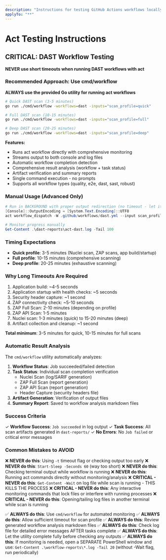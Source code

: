 ```yaml
---
description: "Instructions for testing GitHub Actions workflows locally with act"
applyTo: "**"
---
```

# Act Testing Instructions

## CRITICAL: DAST Workflow Testing

**NEVER use short timeouts when running DAST workflows with act**

### Recommended Approach: Use cmd/workflow

**ALWAYS use the provided Go utility for running act workflows**

```bash
# Quick DAST scan (3-5 minutes)
go run ./cmd/workflow -workflows=dast -inputs="scan_profile=quick"

# Full DAST scan (10-15 minutes)
go run ./cmd/workflow -workflows=dast -inputs="scan_profile=full"

# Deep DAST scan (20-25 minutes)
go run ./cmd/workflow -workflows=dast -inputs="scan_profile=deep"
```

**Features:**
- Runs act workflow directly with comprehensive monitoring
- Streams output to both console and log files
- Automatic workflow completion detection
- Comprehensive result analysis (workflow + task status)
- Artifact verification and summary reports
- Single command execution - no prompts
- Supports all workflow types (quality, e2e, dast, sast, robust)

### Manual Usage (Advanced Only)

```powershell
# Run in BACKGROUND with proper output redirection (no timeout - let it complete)
[Console]::OutputEncoding = [System.Text.Encoding]::UTF8
act workflow_dispatch -W .github/workflows/dast.yml --input scan_profile=quick --artifact-server-path ./dast-reports 2>&1 | Out-File -FilePath .\dast-reports\act-dast.log -Encoding utf8

# Monitor progress manually
Get-Content .\dast-reports\act-dast.log -Tail 100
```

### Timing Expectations

- **Quick profile**: 3-5 minutes (Nuclei scan, ZAP scans, app build/startup)
- **Full profile**: 10-15 minutes (comprehensive scanning)
- **Deep profile**: 20-25 minutes (exhaustive scanning)

### Why Long Timeouts Are Required

1. Application build: ~4-5 seconds
2. Application startup with health checks: ~5 seconds
3. Security header capture: ~1 second
4. ZAP connectivity check: ~5-10 seconds
5. ZAP Full Scan: 2-10 minutes (depending on profile)
6. ZAP API Scan: 1-5 minutes
7. Nuclei scan: 1-3 minutes (quick) to 15-20 minutes (deep)
8. Artifact collection and cleanup: ~1 second

**Total minimum**: 3-5 minutes for quick, 10-15 minutes for full scans

### Automatic Result Analysis

The `cmd/workflow` utility automatically analyzes:

1. **Workflow Status**: Job succeeded/failed detection
2. **Task Status**: Individual scan completion verification
   - Nuclei Scan (log/SARIF generation)
   - ZAP Full Scan (report generation)
   - ZAP API Scan (report generation)
   - Header Capture (security headers file)
3. **Artifact Generation**: Verification of output files
4. **Summary Report**: Saved to workflow analysis markdown files

### Success Criteria

✓ **Workflow Success**: `Job succeeded` in log output
✓ **Task Success**: All scan artifacts generated in `dast-reports/`
✓ **No Errors**: No `Job failed` or critical error messages

### Common Mistakes to AVOID

❌ **NEVER do this**: Using `-t` timeout flag or checking output too early
❌ **NEVER do this**: `Start-Sleep -Seconds 60` (way too short)
❌ **NEVER do this**: Checking terminal output while workflow is running
❌ **NEVER do this**: Running act commands directly without monitoring/analysis
❌ **CRITICAL - NEVER do this**: `Get-Content -Wait` on log file while scan is running - THIS KILLS THE PROCESS
❌ **CRITICAL - NEVER do this**: Any interactive monitoring commands that lock files or interfere with running processes
❌ **CRITICAL - NEVER do this**: Opening/tailing log files in another terminal while scan is running

✅ **ALWAYS do this**: Use `cmd/workflow` for automated monitoring
✅ **ALWAYS do this**: Allow sufficient timeout for scan profile
✅ **ALWAYS do this**: Review generated workflow analysis markdown files
✅ **ALWAYS do this**: Check log file for detailed error messages AFTER tasks complete
✅ **ALWAYS do this**: Let the utility complete fully before checking any outputs
✅ **ALWAYS do this**: If monitoring is needed, open a SEPARATE PowerShell window and use: `Get-Content .\workflow-reports\*.log -Tail 20` (without -Wait flag, run periodically)
